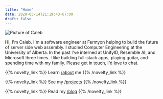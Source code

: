 ```yaml
---
title: "Home"
date: 2020-03-14T21:19:43-07:00
draft: false
---
```


<img src="/caleb_circle.png" alt="Picture of Caleb" class="mx-auto w-48 sm:w-64 mb-6"/>

Hi, I'm Caleb. I'm a software engineer at Fermyon helping to build the future of server side web assembly. I studied Computer Engineering at the University of Alberta. In the past I've interned at UnifyID, Resemble AI, and Microsoft three times. I like building full-stack apps, playing guitar, and spending time with my family. Please get in touch, I'd love to chat.

{{% novelty_link %}}
Learn [/about](/about/) me
{{% /novelty_link %}}

{{% novelty_link %}}
See my [/projects](/projects/)
{{% /novelty_link %}}

{{% novelty_link %}}
Read my [/blog](/blog/)
{{% /novelty_link %}}
